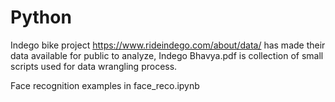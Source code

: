 # Python

Indego bike project https://www.rideindego.com/about/data/ has made their data available for public to analyze, Indego Bhavya.pdf is collection of small scripts used for data wrangling process. 

Face recognition examples in face_reco.ipynb
